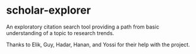 scholar-explorer
================

An exploratory citation search tool providing a path from basic understanding of a topic to research trends.

Thanks to Elik, Guy, Hadar, Hanan, and Yossi for their help with the project. 
